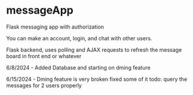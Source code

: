 # messageApp
Flask messaging app with authorization

You can make an account, login, and chat with other users.

Flask backend, uses polling and AJAX requests to refresh the message board in front end or whatever 

6/8/2024 - Added Database and starting on dming feature

6/15/2024 - Dming feature is very broken fixed some of it 
todo: query the messages for 2 users properly